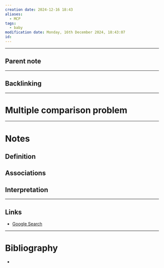 ```yaml
---
creation date: 2024-12-16 18:43
aliases:
  - MCP
tags:
  - baby
modification date: Monday, 16th December 2024, 18:43:07
id:
---
```

---

## Parent note
---
## Backlinking


---
# Multiple comparison problem


---
# Notes

## Definition

## Associations

## Interpretation

---
## Links
- [Google Search](https://www.google.com/search?q=Multiple+comparison+problem)

---
# Bibliography
+ 